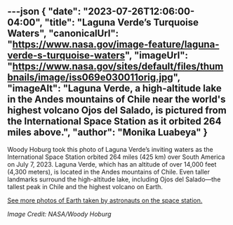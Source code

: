 ---json
{
  "date": "2023-07-26T12:06:00-04:00",
  "title": "Laguna Verde’s Turquoise Waters",
  "canonicalUrl": "https://www.nasa.gov/image-feature/laguna-verde-s-turquoise-waters",
  "imageUrl": "https://www.nasa.gov/sites/default/files/thumbnails/image/iss069e030011orig.jpg",
  "imageAlt": "Laguna Verde, a high-altitude lake in the Andes mountains of Chile near the world's highest volcano Ojos del Salado, is pictured from the International Space Station as it orbited 264 miles above.",
  "author": "Monika Luabeya"
}
---

Woody Hoburg took this photo of Laguna Verde’s inviting waters as the International Space Station orbited 264 miles (425 km) over South America on July 7, 2023. Laguna Verde, which has an altitude of over 14,000 feet (4,300 meters), is located in the Andes mountains of Chile. Even taller landmarks surround the high-altitude lake, including Ojos del Salado—the tallest peak in Chile and the highest volcano on Earth.

[See more photos of Earth taken by astronauts on the space station.](https://www.flickr.com/photos/nasa2explore/albums/72157706703977781)

_Image Credit: NASA/Woody Hoburg_
